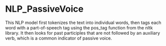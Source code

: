 # NLP_PassiveVoice

This NLP model first tokenizes the text into individual words, then tags each word with a part-of-speech tag using the pos_tag function from the nltk library. It then looks for past participles that are not followed by an auxiliary verb, which is a common indicator of passive voice.

